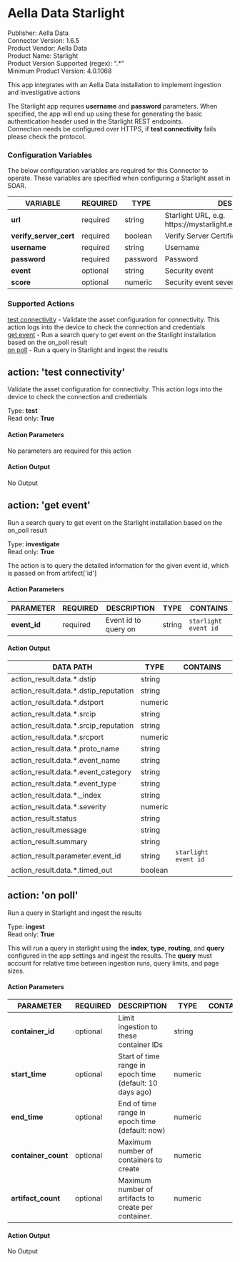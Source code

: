 [comment]: # "Auto-generated SOAR connector documentation"
# Aella Data Starlight

Publisher: Aella Data  
Connector Version: 1\.6\.5  
Product Vendor: Aella Data  
Product Name: Starlight  
Product Version Supported (regex): "\.\*"  
Minimum Product Version: 4\.0\.1068  

This app integrates with an Aella Data installation to implement ingestion and investigative actions

[comment]: # "File: readme.md"
[comment]: # "Copyright (c) Aella Data Inc, 2018"
[comment]: # "This unpublished material is proprietary to Aella Data."
[comment]: # "of Aella Data."
[comment]: # ""
[comment]: # "Licensed under the Apache License, Version 2.0 (the 'License');"
[comment]: # "you may not use this file except in compliance with the License."
[comment]: # "You may obtain a copy of the License at"
[comment]: # ""
[comment]: # "    http://www.apache.org/licenses/LICENSE-2.0"
[comment]: # ""
[comment]: # "Unless required by applicable law or agreed to in writing, software distributed under"
[comment]: # "the License is distributed on an 'AS IS' BASIS, WITHOUT WARRANTIES OR CONDITIONS OF ANY KIND,"
[comment]: # "either express or implied. See the License for the specific language governing permissions"
[comment]: # "and limitations under the License."
[comment]: # ""
The Starlight app requires **username** and **password** parameters. When specified, the app will
end up using these for generating the basic authentication header used in the Starlight REST
endpoints.  
Connection needs be configured over HTTPS, if **test connectivity** fails please check the protocol.


### Configuration Variables
The below configuration variables are required for this Connector to operate.  These variables are specified when configuring a Starlight asset in SOAR.

VARIABLE | REQUIRED | TYPE | DESCRIPTION
-------- | -------- | ---- | -----------
**url** |  required  | string | Starlight URL, e\.g\. https\://mystarlight\.enterprise\.com/aellaelastic
**verify\_server\_cert** |  required  | boolean | Verify Server Certificate
**username** |  required  | string | Username
**password** |  required  | password | Password
**event** |  optional  | string | Security event
**score** |  optional  | numeric | Security event severity threshold

### Supported Actions  
[test connectivity](#action-test-connectivity) - Validate the asset configuration for connectivity\. This action logs into the device to check the connection and credentials  
[get event](#action-get-event) - Run a search query to get event on the Starlight installation based on the on\_poll result  
[on poll](#action-on-poll) - Run a query in Starlight and ingest the results  

## action: 'test connectivity'
Validate the asset configuration for connectivity\. This action logs into the device to check the connection and credentials

Type: **test**  
Read only: **True**

#### Action Parameters
No parameters are required for this action

#### Action Output
No Output  

## action: 'get event'
Run a search query to get event on the Starlight installation based on the on\_poll result

Type: **investigate**  
Read only: **True**

The action is to query the detailed information for the given event id, which is passed on from artifect\['id'\]

#### Action Parameters
PARAMETER | REQUIRED | DESCRIPTION | TYPE | CONTAINS
--------- | -------- | ----------- | ---- | --------
**event\_id** |  required  | Event id to query on | string |  `starlight event id` 

#### Action Output
DATA PATH | TYPE | CONTAINS
--------- | ---- | --------
action\_result\.data\.\*\.dstip | string | 
action\_result\.data\.\*\.dstip\_reputation | string | 
action\_result\.data\.\*\.dstport | numeric | 
action\_result\.data\.\*\.srcip | string | 
action\_result\.data\.\*\.srcip\_reputation | string | 
action\_result\.data\.\*\.srcport | numeric | 
action\_result\.data\.\*\.proto\_name | string | 
action\_result\.data\.\*\.event\_name | string | 
action\_result\.data\.\*\.event\_category | string | 
action\_result\.data\.\*\.event\_type | string | 
action\_result\.data\.\*\.\_index | string | 
action\_result\.data\.\*\.severity | numeric | 
action\_result\.status | string | 
action\_result\.message | string | 
action\_result\.summary | string | 
action\_result\.parameter\.event\_id | string |  `starlight event id` 
action\_result\.data\.\*\.timed\_out | boolean |   

## action: 'on poll'
Run a query in Starlight and ingest the results

Type: **ingest**  
Read only: **True**

This will run a query in starlight using the <b>index</b>, <b>type</b>, <b>routing</b>, and <b>query</b> configured in the app settings and ingest the results\. The <b>query</b> must account for relative time between ingestion runs, query limits, and page sizes\.<br>

#### Action Parameters
PARAMETER | REQUIRED | DESCRIPTION | TYPE | CONTAINS
--------- | -------- | ----------- | ---- | --------
**container\_id** |  optional  | Limit ingestion to these container IDs | string | 
**start\_time** |  optional  | Start of time range in epoch time \(default\: 10 days ago\) | numeric | 
**end\_time** |  optional  | End of time range in epoch time \(default\: now\) | numeric | 
**container\_count** |  optional  | Maximum number of containers to create | numeric | 
**artifact\_count** |  optional  | Maximum number of artifacts to create per container\. | numeric | 

#### Action Output
No Output